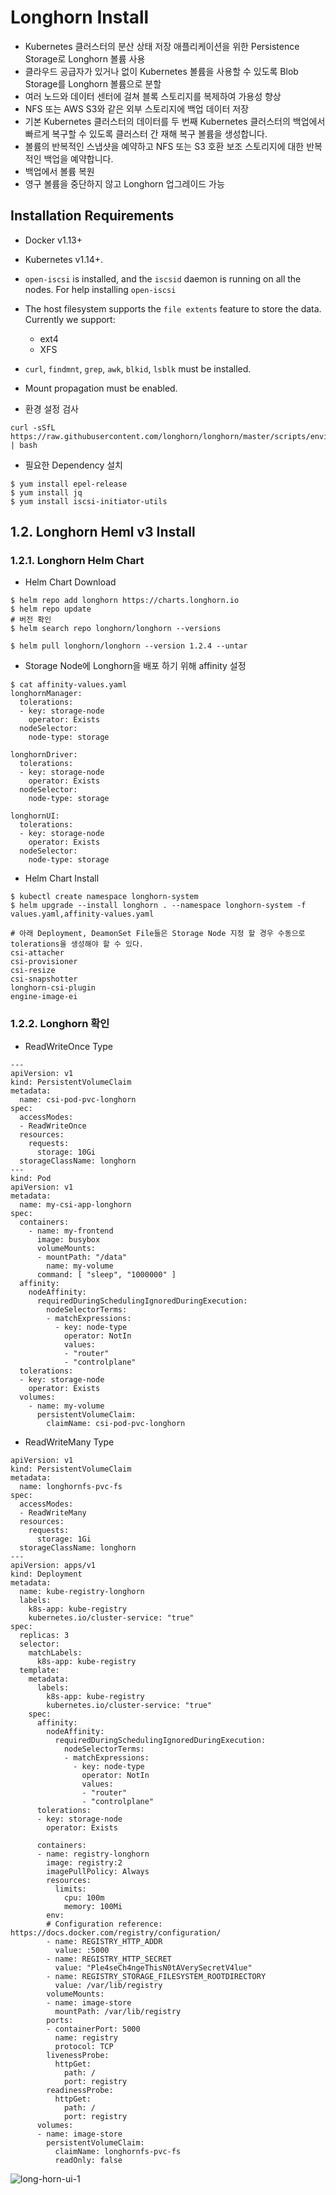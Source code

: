 # Longhorn Install

-   Kubernetes 클러스터의 분산 상태 저장 애플리케이션을 위한 Persistence Storage로 Longhorn 볼륨 사용
-   클라우드 공급자가 있거나 없이 Kubernetes 볼륨을 사용할 수 있도록 Blob Storage를 Longhorn 볼륨으로 분할
-   여러 노드와 데이터 센터에 걸쳐 블록 스토리지를 복제하여 가용성 향상
-   NFS 또는 AWS S3와 같은 외부 스토리지에 백업 데이터 저장
-   기본 Kubernetes 클러스터의 데이터를 두 번째 Kubernetes 클러스터의 백업에서 빠르게 복구할 수 있도록 클러스터 간 재해 복구 볼륨을 생성합니다.
-   볼륨의 반복적인 스냅샷을 예약하고 NFS 또는 S3 호환 보조 스토리지에 대한 반복적인 백업을 예약합니다.
-   백업에서 볼륨 복원
-   영구 볼륨을 중단하지 않고 Longhorn 업그레이드 가능

## Installation Requirements

-   Docker v1.13+
-   Kubernetes v1.14+.
-   `open-iscsi`  is installed, and the  `iscsid`  daemon is running on all the nodes. For help installing  `open-iscsi`
-   The host filesystem supports the  `file extents`  feature to store the data. Currently we support:
    -   ext4
    -   XFS
-   `curl`,  `findmnt`,  `grep`,  `awk`,  `blkid`,  `lsblk`  must be installed.
-   Mount propagation must be enabled.


- 환경 설정 검사

```
curl -sSfL https://raw.githubusercontent.com/longhorn/longhorn/master/scripts/environment_check.sh | bash
```

- 필요한 Dependency 설치

```
$ yum install epel-release
$ yum install jq
$ yum install iscsi-initiator-utils
```

## 1.2. Longhorn Heml v3 Install

### 1.2.1. Longhorn  Helm Chart

- Helm Chart Download

```
$ helm repo add longhorn https://charts.longhorn.io
$ helm repo update
# 버전 확인
$ helm search repo longhorn/longhorn --versions

$ helm pull longhorn/longhorn --version 1.2.4 --untar
```
- Storage Node에 Longhorn을 배포 하기 위해  affinity 설정

```
$ cat affinity-values.yaml
longhornManager:
  tolerations:
  - key: storage-node
    operator: Exists
  nodeSelector:
    node-type: storage

longhornDriver:
  tolerations:
  - key: storage-node
    operator: Exists
  nodeSelector:
    node-type: storage

longhornUI:
  tolerations:
  - key: storage-node
    operator: Exists
  nodeSelector:
    node-type: storage
```


- Helm Chart Install

```
$ kubectl create namespace longhorn-system
$ helm upgrade --install longhorn . --namespace longhorn-system -f values.yaml,affinity-values.yaml

# 아래 Deployment, DeamonSet File들은 Storage Node 지정 할 경우 수동으로 tolerations을 생성해야 할 수 있다.
csi-attacher
csi-provisioner
csi-resize
csi-snapshotter
longhorn-csi-plugin
engine-image-ei
```


### 1.2.2. Longhorn  확인

- ReadWriteOnce Type

```
---
apiVersion: v1
kind: PersistentVolumeClaim
metadata:
  name: csi-pod-pvc-longhorn
spec:
  accessModes:
  - ReadWriteOnce
  resources:
    requests:
      storage: 10Gi
  storageClassName: longhorn
---
kind: Pod
apiVersion: v1
metadata:
  name: my-csi-app-longhorn
spec:
  containers:
    - name: my-frontend
      image: busybox
      volumeMounts:
      - mountPath: "/data"
        name: my-volume
      command: [ "sleep", "1000000" ]
  affinity:
    nodeAffinity:
      requiredDuringSchedulingIgnoredDuringExecution:
        nodeSelectorTerms:
        - matchExpressions:
          - key: node-type
            operator: NotIn
            values:
            - "router"
            - "controlplane"
  tolerations:
  - key: storage-node
    operator: Exists
  volumes:
    - name: my-volume
      persistentVolumeClaim:
        claimName: csi-pod-pvc-longhorn
```

- ReadWriteMany Type

```
apiVersion: v1
kind: PersistentVolumeClaim
metadata:
  name: longhornfs-pvc-fs
spec:
  accessModes:
  - ReadWriteMany
  resources:
    requests:
      storage: 1Gi
  storageClassName: longhorn
---
apiVersion: apps/v1
kind: Deployment
metadata:
  name: kube-registry-longhorn
  labels:
    k8s-app: kube-registry
    kubernetes.io/cluster-service: "true"
spec:
  replicas: 3
  selector:
    matchLabels:
      k8s-app: kube-registry
  template:
    metadata:
      labels:
        k8s-app: kube-registry
        kubernetes.io/cluster-service: "true"
    spec:
      affinity:
        nodeAffinity:
          requiredDuringSchedulingIgnoredDuringExecution:
            nodeSelectorTerms:
            - matchExpressions:
              - key: node-type
                operator: NotIn
                values:
                - "router"
                - "controlplane"
      tolerations:
      - key: storage-node
        operator: Exists

      containers:
      - name: registry-longhorn
        image: registry:2
        imagePullPolicy: Always
        resources:
          limits:
            cpu: 100m
            memory: 100Mi
        env:
        # Configuration reference: https://docs.docker.com/registry/configuration/
        - name: REGISTRY_HTTP_ADDR
          value: :5000
        - name: REGISTRY_HTTP_SECRET
          value: "Ple4seCh4ngeThisN0tAVerySecretV4lue"
        - name: REGISTRY_STORAGE_FILESYSTEM_ROOTDIRECTORY
          value: /var/lib/registry
        volumeMounts:
        - name: image-store
          mountPath: /var/lib/registry
        ports:
        - containerPort: 5000
          name: registry
          protocol: TCP
        livenessProbe:
          httpGet:
            path: /
            port: registry
        readinessProbe:
          httpGet:
            path: /
            port: registry
      volumes:
      - name: image-store
        persistentVolumeClaim:
          claimName: longhornfs-pvc-fs
          readOnly: false
```

![long-horn-ui-1][long-horn-ui-1]

[long-horn-ui-1]:./images/long-horn-ui.PNG
